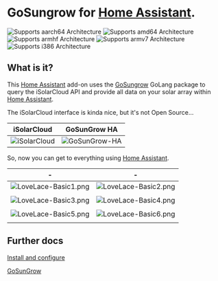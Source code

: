 # GoSungrow for [Home Assistant](https://www.home-assistant.io/).

[aarch64-shield]: https://img.shields.io/badge/aarch64-yes-green.svg
[amd64-shield]: https://img.shields.io/badge/amd64-yes-green.svg
[armhf-shield]: https://img.shields.io/badge/armhf-yes-green.svg
[armv7-shield]: https://img.shields.io/badge/armv7-yes-green.svg
[i386-shield]: https://img.shields.io/badge/i386-no-red.svg

![Supports aarch64 Architecture][aarch64-shield]
![Supports amd64 Architecture][amd64-shield]
![Supports armhf Architecture][armhf-shield]
![Supports armv7 Architecture][armv7-shield]
![Supports i386 Architecture][i386-shield]

## What is it?
This [Home Assistant](https://www.home-assistant.io/) add-on uses the [GoSungrow](https://github.com/MickMake/GoSungrow) GoLang package to query the iSolarCloud API and provide all data on your solar array within [Home Assistant](https://www.home-assistant.io/).

The iSolarCloud interface is kinda nice, but it's not Open Source...

|                                              iSolarCloud                                              |                                              GoSunGrow HA                                               |
|:-----------------------------------------------------------------------------------------------------:|:-------------------------------------------------------------------------------------------------------:|
| ![iSolarCloud](https://github.com/MickMake/HomeAssistantAddons/raw/main/GoSungrow/docs/UX-iSolarCloud.png) | ![GoSunGrow-HA](https://github.com/MickMake/HomeAssistantAddons/raw/main/GoSungrow/docs/UX-GoSunGrow-HA.png) |

So, now you can get to everything using [Home Assistant](https://www.home-assistant.io/).

|                                              -                                              |                                              -                                               |
|:-------------------------------------------------------------------------------------------:|:--------------------------------------------------------------------------------------------:|
| ![LoveLace-Basic1.png](https://github.com/MickMake/HomeAssistantAddons/raw/main/GoSungrow/docs/LoveLace-Basic1.png) | ![LoveLace-Basic2.png](https://github.com/MickMake/HomeAssistantAddons/raw/main/GoSungrow/docs/LoveLace-Basic2.png) |
| | |
| ![LoveLace-Basic3.png](https://github.com/MickMake/HomeAssistantAddons/raw/main/GoSungrow/docs/LoveLace-Basic3.png) | ![LoveLace-Basic4.png](https://github.com/MickMake/HomeAssistantAddons/raw/main/GoSungrow/docs/LoveLace-Basic4.png) |
| | |
| ![LoveLace-Basic5.png](https://github.com/MickMake/HomeAssistantAddons/raw/main/GoSungrow/docs/LoveLace-Basic5.png) | ![LoveLace-Basic6.png](https://github.com/MickMake/HomeAssistantAddons/raw/main/GoSungrow/docs/LoveLace-Basic6.png) |
| | |


## Further docs
[Install and configure](https://github.com/MickMake/HomeAssistantAddons/blob/main/GoSungrow/DOCS.md)

[GoSunGrow](https://github.com/MickMake/GoSunGrow/)
